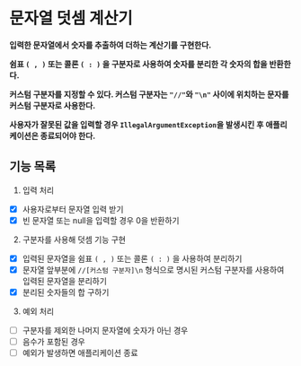 # 문자열 덧셈 계산기
**입력한 문자열에서 숫자를 추출하여 더하는 계산기를 구현한다.**

**쉼표 `( , )` 또는 콜론 `( : )` 을 구분자로 사용하여 숫자를 분리한 각 숫자의 합을 반환한다.**

**커스텀 구분자를 지정할 수 있다. 커스텀 구분자는 `"//"`와 `"\n"` 사이에 위치하는 문자를 커스텀 구분자로 사용한다.**

**사용자가 잘못된 값을 입력할 경우 `IllegalArgumentException`을 발생시킨 후 애플리케이션은 종료되어야 한다.**

## 기능 목록

1. 입력 처리
- [X] 사용자로부터 문자열 입력 받기
- [X] 빈 문자열 또는 null을 입력할 경우 0을 반환하기

2. 구분자를 사용해 덧셈 기능 구현
- [X] 입력된 문자열을 쉼표 `( , )` 또는 콜론 `( : )` 을 사용하여 분리하기
- [X] 문자열 앞부분에 `//[커스텀 구분자]\n` 형식으로 명시된 커스텀 구분자를 사용하여 입력된 문자열을 분리하기
- [X] 분리된 숫자들의 합 구하기

3. 예외 처리
- [ ] 구분자를 제외한 나머지 문자열에 숫자가 아닌 경우 
- [ ] 음수가 포함된 경우
- [ ] 예외가 발생하면 애플리케이션 종료